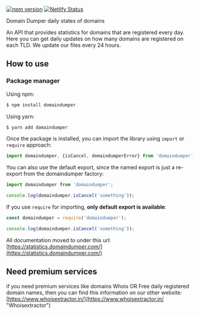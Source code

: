 [![npm version](https://badge.fury.io/js/domaindumper.svg)](https://badge.fury.io/js/domaindumper) 
[![Netlify Status](https://api.netlify.com/api/v1/badges/eadf929b-e093-4a1a-b449-9eb62242aff9/deploy-status)](https://app.netlify.com/sites/domaindumper/deploys)

Domain Dumper daily states of domains

An API that provides statistics for domains that are registered every day. Here you can get daily updates on how many domains are registered on each TLD. We update our files every 24 hours.

## How to use

### Package manager

Using npm:

```bash
$ npm install domaindumper
```

Using yarn:

```bash
$ yarn add domaindumper
```

Once the package is installed, you can import the library using `import` or `require` approach:

```js
import domaindumper, {isCancel, domaindumperError} from 'domaindumper';
```

You can also use the default export, since the named export is just a re-export from the domaindumper factory:

```js
import domaindumper from 'domaindumper';

console.log(domaindumper.isCancel('something'));
````

If you use `require` for importing, **only default export is available**:

```js
const domaindumper = require('domaindumper');

console.log(domaindumper.isCancel('something'));
```

All documentation moved to under this url: [https://statistics.domaindumper.com/](https://statistics.domaindumper.com/)

## Need premium services

if you need premium services like domains Whois OR Free daily registered domain names, then you can find this information on our other website: [https://www.whoisextractor.in/](https://www.whoisextractor.in/ "Whoisextractor")